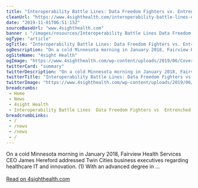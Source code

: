 ```yaml
--- 
title: "Interoperability Battle Lines: Data Freedom Fighters vs. Entrenched Data Blockers"
cleanUrl: "https://www.4sighthealth.com/interoperability-battle-lines-data-freedom-fighters-vs-entrenched-data-blockers/"
date: "2019-11-01T06:51:15Z"
sourceBaseUrl: "www.4sighthealth.com"
banner : "/images/resources/Interoperability Battle Lines Data Freedom Fighters vs Entrenched Data Blockers.png"
ogType: "article"
ogTitle: "Interoperability Battle Lines: Data Freedom Fighters vs. Entrenched Data Blockers - 4sight Health"
ogDescription: "On a cold Minnesota morning in January 2018, Fairview Health Services CEO James Hereford addressed Twin Cities business executives regarding healthcare IT and innovation. (1) With an advanced degree in ..."
ogSiteName: "4sight Health"
ogImage: "https://www.4sighthealth.com/wp-content/uploads/2019/06/Cover-1024x640.jpg"
twitterCard: "summary"
twitterDescription: "On a cold Minnesota morning in January 2018, Fairview Health Services CEO James Hereford addressed Twin Cities business executives regarding healthcare IT and innovation. (1) With an advanced degree in ..."
twitterTitle: "Interoperability Battle Lines: Data Freedom Fighters vs. Entrenched Data Blockers - 4sight Health"
twitterImage: "https://www.4sighthealth.com/wp-content/uploads/2019/06/Cover-1024x640.jpg"
breadcrumbs:
 - Home
 - News
 - 4sight Health
 - Interoperability Battle Lines  Data Freedom Fighters vs  Entrenched Data Blockers
breadcrumbLinks:
 - / 
 - /news
 - /news
 - / 
---
```

On a cold Minnesota morning in January 2018, Fairview Health Services CEO James Hereford addressed Twin Cities business executives regarding healthcare IT and innovation. (1) With an advanced degree in ...<br><br><a target="_blank" href=https://www.4sighthealth.com/interoperability-battle-lines-data-freedom-fighters-vs-entrenched-data-blockers/>Read on 4sighthealth.com</a>
